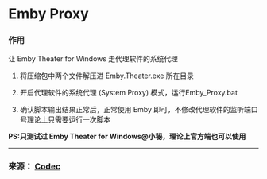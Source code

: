 # Emby Proxy

### 作用

让 Emby Theater for Windows 走代理软件的系统代理

1. 将压缩包中两个文件解压进 Emby.Theater.exe 所在目录

2. 开启代理软件的系统代理 (System Proxy) 模式，运行Emby_Proxy.bat

3. 确认脚本输出结果正常后，正常使用 Emby 即可，不修改代理软件的监听端口号理论上只需要运行一次脚本

**PS:只测试过 Emby Theater for Windows@小秘，理论上官方端也可以使用**

 --------

### 来源： [Codec](https://t.me/framedrop5/92)